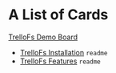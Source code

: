 # A List of Cards

[TrelloFs Demo Board](../README.md)

- [TrelloFs Installation](TrelloFs_Installation.md) `readme`
- [TrelloFs Features](TrelloFs_Features.md) `readme`